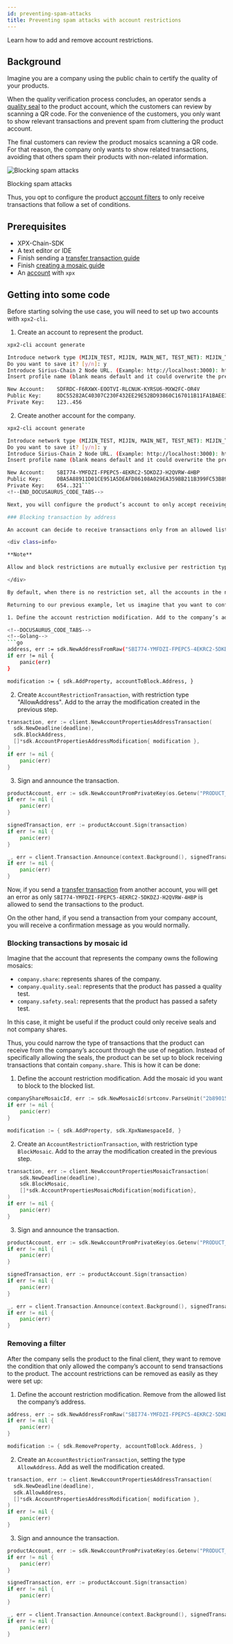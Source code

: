```yaml
---
id: preventing-spam-attacks
title: Preventing spam attacks with account restrictions
---
```


Learn how to add and remove account restrictions.

## Background

Imagine you are a company using the public chain to certify the quality of your products.

When the quality verification process concludes, an operator sends a [quality seal](../../built-in-features/mosaic.md) to the product account, which the customers can review by scanning a QR code. For the convenience of the customers, you only want to show relevant transactions and prevent spam from cluttering the product account.

The final customers can review the product mosaics scanning a QR code. For that reason, the company only wants to show related transactions, avoiding that others spam their products with non-related information.

![Blocking spam attacks](img/TODO.png "Blocking spam attacks")

<p class=caption>Blocking spam attacks</p>


Thus, you opt to configure the product [account filters](../../built-in-features/account-filter.md) to only receive transactions that follow a set of conditions.

## Prerequisites

- XPX-Chain-SDK
- A text editor or IDE
- Finish sending a [transfer transaction guide](../transaction/sending-a-transfer-transaction.md)
- Finish [creating a mosaic guide](../mosaic/creating-a-mosaic.md)
- An [account](../../built-in-features/account.md) with `xpx`

## Getting into some code

Before starting solving the use case, you will need to set up two accounts with `xpx2-cli`.

1. Create an account to represent the product.

<!--DOCUSAURUS_CODE_TABS-->
<!--Bash-->
```sh
xpx2-cli account generate

Introduce network type (MIJIN_TEST, MIJIN, MAIN_NET, TEST_NET): MIJIN_TEST
Do you want to save it? [y/n]: y
Introduce Sirius-Chain 2 Node URL. (Example: http://localhost:3000): http://localhost:3000
Insert profile name (blank means default and it could overwrite the previous profile): product

New Account:    SDFRDC-F6RXWX-EOOTVI-RLCNUK-KYRSU6-MXW2FC-OR4V
Public Key:     8DC55282AC40307C230F432EE29E52BD93860C167011B11FA1BAEE124B76AB19
Private Key:    123..456
```
<!--END_DOCUSAURUS_CODE_TABS-->

2. Create another account for the company.

<!--DOCUSAURUS_CODE_TABS-->
<!--Bash-->
```sh
xpx2-cli account generate

Introduce network type (MIJIN_TEST, MIJIN, MAIN_NET, TEST_NET): MIJIN_TEST
Do you want to save it? [y/n]: y
Introduce Sirius-Chain 2 Node URL. (Example: http://localhost:3000): http://localhost:3000
Insert profile name (blank means default and it could overwrite the previous profile): company

New Account:    SBI774-YMFDZI-FPEPC5-4EKRC2-5DKDZJ-H2QVRW-4HBP
Public Key:     DBA5A88911D01CE951A5DEAFD86108A029EA359BB211B399FC53B8908D6AE272
Private Key:    654..321```
<!--END_DOCUSAURUS_CODE_TABS-->

Next, you will configure the product’s account to only accept receiving transfer transactions that contain a specific mosaic.

### Blocking transaction by address

An account can decide to receive transactions only from an allowed list of [addresses](../../built-in-features/account.md). Similarly, an account can specify a blocked list of addresses to block transactions from.

<div class=info>

**Note**

Allow and block restrictions are mutually exclusive per restriction type. In other words, an account can only be configured to have either an allowed or blocked list per type of restriction.

</div>

By default, when there is no restriction set, all the accounts in the network can announce transactions to the stated account.

Returning to our previous example, let us imagine that you want to configure the product account to only accept receiving transactions that come from the company’s account. You might take the following steps to do so:

1. Define the account restriction modification. Add to the company’s address `SBI774-YMFDZI-FPEPC5-4EKRC2-5DKDZJ-H2QVRW-4HBP` to the allowed list.

<!--DOCUSAURUS_CODE_TABS-->
<!--Golang-->
```go
address, err := sdk.NewAddressFromRaw("SBI774-YMFDZI-FPEPC5-4EKRC2-5DKDZJ-H2QVRW-4HBP")
if err != nil {
    panic(err)
}

modification := { sdk.AddProperty, accountToBlock.Address, }
```
<!--END_DOCUSAURUS_CODE_TABS-->

2. Create `AccountRestrictionTransaction`, with restriction type "AllowAddress". Add to the array the modification created in the previous step.

<!--DOCUSAURUS_CODE_TABS-->
<!--Golang-->
```go
transaction, err := client.NewAccountPropertiesAddressTransaction(
  sdk.NewDeadline(deadline),
  sdk.BlockAddress,
  []*sdk.AccountPropertiesAddressModification{ modification },
)
if err != nil {
    panic(err)
}
```
<!--END_DOCUSAURUS_CODE_TABS-->

3. Sign and announce the transaction.

<!--DOCUSAURUS_CODE_TABS-->
<!--Golang-->
```go
productAccount, err := sdk.NewAccountPromPrivateKey(os.Getenv("PRODUCT_PRIVATE_KEY"))
if err != nil {
    panic(err)
}

signedTransaction, err := productAccount.Sign(transaction)
if err != nil {
    panic(err)
}

_, err = client.Transaction.Announce(context.Background(), signedTransaction)
if err != nil {
    panic(err)
}
```
<!--END_DOCUSAURUS_CODE_TABS-->

Now, if you send a [transfer transaction](../../built-in-features/transfer-transaction.md) from another account, you will get an error as only `SBI774-YMFDZI-FPEPC5-4EKRC2-5DKDZJ-H2QVRW-4HBP` is allowed to send the transactions to the product.

On the other hand, if you send a transaction from your company account, you will receive a confirmation message as you would normally.

### Blocking transactions by mosaic id

Imagine that the account that represents the company owns the following mosaics:

- `company.share`: represents shares of the company.
- `company.quality.seal`: represents that the product has passed a quality test.
- `company.safety.seal`: represents that the product has passed a safety test.

In this case, it might be useful if the product could only receive seals and not company shares.

Thus, you could narrow the type of transactions that the product can receive from the company’s account through the use of negation. Instead of specifically allowing the seals, the product can be set up to block receiving transactions that contain `company.share`. This is how it can be done:

1. Define the account restriction modification. Add the mosaic id you want to block to the blocked list.

<!--DOCUSAURUS_CODE_TABS-->
<!--Golang-->
```go
companyShareMosaicId, err := sdk.NewMosaicId(srtconv.ParseUnit("2b890153b7a18ff2", 16, 64))
if err != nil {
    panic(err)
}

modification := { sdk.AddProperty, sdk.XpxNamespaceId, }
```
<!--END_DOCUSAURUS_CODE_TABS-->

2. Create an `AccountRestrictionTransaction`, with restriction type `BlockMosaic`. Add to the array the modification created in the previous step.

<!--DOCUSAURUS_CODE_TABS-->
<!--Golang-->
```go
transaction, err := client.NewAccountPropertiesMosaicTransaction(
    sdk.NewDeadline(deadline),
    sdk.BlockMosaic,
    []*sdk.AccountPropertiesMosaicModification{modification},
)
if err != nil {
    panic(err)
}
```
<!--END_DOCUSAURUS_CODE_TABS-->

3. Sign and announce the transaction.

<!--DOCUSAURUS_CODE_TABS-->
<!--Golang-->
```go
productAccount, err := sdk.NewAccountPromPrivateKey(os.Getenv("PRODUCT_PRIVATE_KEY"))
if err != nil {
    panic(err)
}

signedTransaction, err := productAccount.Sign(transaction)
if err != nil {
    panic(err)
}

_, err = client.Transaction.Announce(context.Background(), signedTransaction)
if err != nil {
    panic(err)
}
```
<!--END_DOCUSAURUS_CODE_TABS-->


### Removing a filter

After the company sells the product to the final client, they want to remove the condition that only allowed the company’s account to send transactions to the product. The account restrictions can be removed as easily as they were set up:

1. Define the account restriction modification. Remove from the allowed list the company’s address.

<!--DOCUSAURUS_CODE_TABS-->
<!--Golang-->
```go
address, err := sdk.NewAddressFromRaw("SBI774-YMFDZI-FPEPC5-4EKRC2-5DKDZJ-H2QVRW-4HBP")
if err != nil {
    panic(err)
}

modification := { sdk.RemoveProperty, accountToBlock.Address, }
```
<!--END_DOCUSAURUS_CODE_TABS-->

2. Create an `AccountRestrictionTransaction`, setting the type `AllowAddress`. Add as well the modification created.

<!--DOCUSAURUS_CODE_TABS-->
<!--Golang-->
```go
transaction, err := client.NewAccountPropertiesAddressTransaction(
  sdk.NewDeadline(deadline),
  sdk.AllowAddress,
  []*sdk.AccountPropertiesAddressModification{ modification },
)
if err != nil {
    panic(err)
}
```
<!--END_DOCUSAURUS_CODE_TABS-->

3. Sign and announce the transaction.

<!--DOCUSAURUS_CODE_TABS-->
<!--Golang-->
```go
productAccount, err := sdk.NewAccountPromPrivateKey(os.Getenv("PRODUCT_PRIVATE_KEY"))
if err != nil {
    panic(err)
}

signedTransaction, err := productAccount.Sign(transaction)
if err != nil {
    panic(err)
}

_, err = client.Transaction.Announce(context.Background(), signedTransaction)
if err != nil {
    panic(err)
}
```


